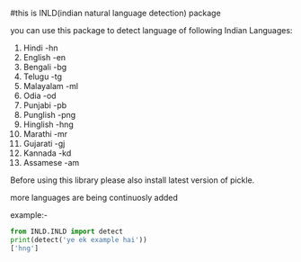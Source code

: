 #this is INLD(indian natural language detection) package

you can use this package to detect language of following Indian Languages:
1. Hindi	-hn
2. English  -en
3. Bengali  -bg
4. Telugu   -tg
5. Malayalam -ml
6. Odia		 -od
7. Punjabi	 -pb
8. Punglish	 -png
9. Hinglish	 -hng
10. Marathi  -mr
11. Gujarati -gj
12. Kannada  -kd
13. Assamese -am

Before using this library please also install latest version of pickle.

more languages are being continuosly added

example:-
```python
from INLD.INLD import detect
print(detect('ye ek example hai'))
['hng']
```
